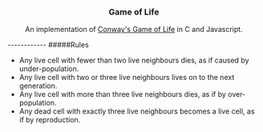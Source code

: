 <h3 align="center">
Game of Life

</h3>
<p align="center">
An implementation of <a href="https://en.wikipedia.org/wiki/Conway's_Game_of_Life">Conway's Game of Life</a> in C and Javascript.
</p>
------------ 
#####Rules

* Any live cell with fewer than two live neighbours dies, as if caused by under-population.
* Any live cell with two or three live neighbours lives on to the next generation.
* Any live cell with more than three live neighbours dies, as if by over-population.
* Any dead cell with exactly three live neighbours becomes a live cell, as if by reproduction.

